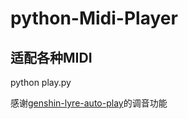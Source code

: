 # python-Midi-Player
## 适配各种MIDI

python play.py

感谢[genshin-lyre-auto-play](https://github.com/Misaka17032/genshin-lyre-auto-play)的调音功能
